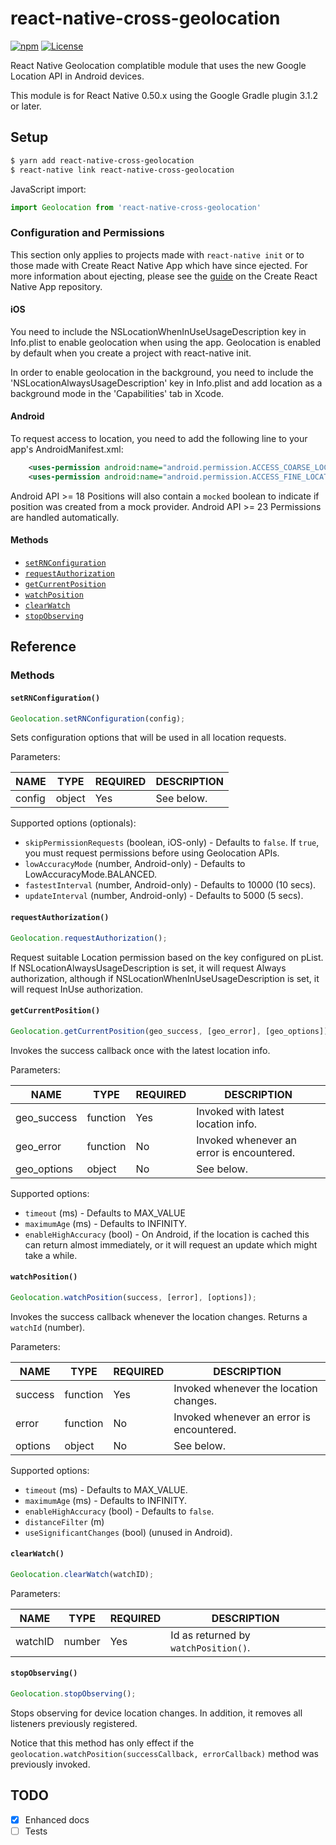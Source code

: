 # react-native-cross-geolocation

[![npm][npm-image]](https://www.npmjs.com/package/react-native-cross-geolocation)
[![License][license-image]](LICENSE)

React Native Geolocation complatible module that uses the new Google Location API in Android devices.

This module is for React Native 0.50.x using the Google Gradle plugin 3.1.2 or later.

## Setup

```bash
$ yarn add react-native-cross-geolocation
$ react-native link react-native-cross-geolocation
```

JavaScript import:
```js
import Geolocation from 'react-native-cross-geolocation'
```

### Configuration and Permissions

This section only applies to projects made with `react-native init` or to those made with Create React Native App which have since ejected. For more information about ejecting, please see the [guide](https://github.com/react-community/create-react-native-app/blob/master/EJECTING.md) on the Create React Native App repository.

#### iOS
You need to include the NSLocationWhenInUseUsageDescription key in Info.plist to enable geolocation when using the app. Geolocation is enabled by default when you create a project with react-native init.

In order to enable geolocation in the background, you need to include the 'NSLocationAlwaysUsageDescription' key in Info.plist and add location as a background mode in the 'Capabilities' tab in Xcode.

#### Android
To request access to location, you need to add the following line to your app's AndroidManifest.xml:

```xml
    <uses-permission android:name="android.permission.ACCESS_COARSE_LOCATION" />
    <uses-permission android:name="android.permission.ACCESS_FINE_LOCATION" />
```

Android API >= 18 Positions will also contain a `mocked` boolean to indicate if position was created from a mock provider.
Android API >= 23 Permissions are handled automatically.

#### Methods
- [`setRNConfiguration`](#setrnconfiguration)
- [`requestAuthorization`](#requestauthorization)
- [`getCurrentPosition`](#getcurrentposition)
- [`watchPosition`](#watchposition)
- [`clearWatch`](#clearwatch)
- [`stopObserving`](#stopobserving)

## Reference

### Methods

#### `setRNConfiguration()`
```js
Geolocation.setRNConfiguration(config);
```

Sets configuration options that will be used in all location requests.

Parameters:

NAME | TYPE | REQUIRED | DESCRIPTION
---- | ---- | -------- | -----------
config | object | Yes | See below.

Supported options (optionals):

- `skipPermissionRequests` (boolean, iOS-only) - Defaults to `false`. If `true`, you must request permissions before using Geolocation APIs.
- `lowAccuracyMode` (number, Android-only) - Defaults to LowAccuracyMode.BALANCED.
- `fastestInterval` (number, Android-only) - Defaults to 10000 (10 secs).
- `updateInterval` (number, Android-only) - Defaults to 5000 (5 secs).

#### `requestAuthorization()`
```js
Geolocation.requestAuthorization();
```
Request suitable Location permission based on the key configured on pList. If NSLocationAlwaysUsageDescription is set, it will request Always authorization, although if NSLocationWhenInUseUsageDescription is set, it will request InUse authorization.

#### `getCurrentPosition()`
```js
Geolocation.getCurrentPosition(geo_success, [geo_error], [geo_options]);
```

Invokes the success callback once with the latest location info.

Parameters:

NAME | TYPE | REQUIRED | DESCRIPTION
---- | ---- | -------- | -----------
geo_success | function | Yes | Invoked with latest location info.
geo_error | function | No | Invoked whenever an error is encountered.
geo_options | object | No | See below.

Supported options:

- `timeout` (ms) - Defaults to MAX_VALUE
- `maximumAge` (ms) - Defaults to INFINITY.
- `enableHighAccuracy` (bool) - On Android, if the location is cached this can return almost immediately, or it will request an update which might take a while.

#### `watchPosition()`
```js
Geolocation.watchPosition(success, [error], [options]);
```

Invokes the success callback whenever the location changes. Returns a `watchId` (number).

Parameters:

NAME | TYPE | REQUIRED | DESCRIPTION
---- | ---- | -------- | -----------
success | function | Yes | Invoked whenever the location changes.
error | function | No | Invoked whenever an error is encountered.
options | object | No | See below.

Supported options:

- `timeout` (ms) - Defaults to MAX_VALUE.
- `maximumAge` (ms) - Defaults to INFINITY.
- `enableHighAccuracy` (bool) - Defaults to `false`.
- `distanceFilter` (m)
- `useSignificantChanges` (bool) (unused in Android).

#### `clearWatch()`
```js
Geolocation.clearWatch(watchID);
```

Parameters:

NAME | TYPE | REQUIRED | DESCRIPTION
---- | ---- | -------- | -----------
watchID | number | Yes | Id as returned by `watchPosition()`.

#### `stopObserving()`
```js
Geolocation.stopObserving();
```

Stops observing for device location changes. In addition, it removes all listeners previously registered.

Notice that this method has only effect if the `geolocation.watchPosition(successCallback, errorCallback)` method was previously invoked.

## TODO

- [X] Enhanced docs
- [ ] Tests

[npm-image]:      https://img.shields.io/npm/v/react-native-cross-geolocation.svg
[license-image]:  https://img.shields.io/npm/l/express.svg
